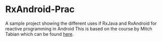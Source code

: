 # RxAndroid-Prac
A sample project showing the different uses if RxJava and RxAndroid for reactive programming in Android
This is based on the course by Mitch Tabian which can be found [here](codingwithmitch.com).
